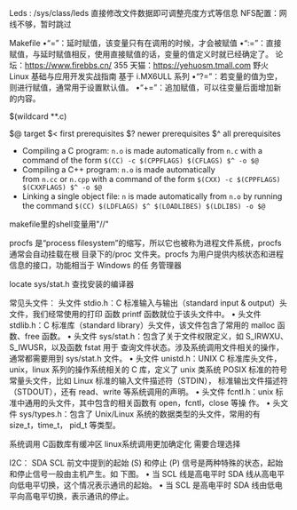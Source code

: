 Leds :  /sys/class/leds 直接修改文件数据即可调整亮度方式等信息
NFS配置：网线不够，暂时跳过

Makefile
•“=”：延时赋值，该变量只有在调用的时候，才会被赋值 •“:=”：直接赋值，与延时赋值相反，使用直接赋值的话，变量的值定义时就已经确定了。 论坛：https://www.firebbs.cn/ 355 天猫：https://yehuosm.tmall.com 野火 Linux 基础与应用开发实战指南 基于 i.MX6ULL 系列 •“?=”：若变量的值为空，则进行赋值，通常用于设置默认值。 •“+=”：追加赋值，可以往变量后面增加新的内容。

$(wildcard  \**.c\)

$@ target
$< first prerequisites
$? newer prerequisites
$^ all prerequisites

- Compiling a C program: `n.o` is made automatically from `n.c` with a command of the form `$(CC) -c $(CPPFLAGS) $(CFLAGS) $^ -o $@`
- Compiling a C++ program: `n.o` is made automatically from `n.cc` or `n.cpp` with a command of the form `$(CXX) -c $(CPPFLAGS) $(CXXFLAGS) $^ -o $@`
- Linking a single object file: `n` is made automatically from `n.o` by running the command `$(CC) $(LDFLAGS) $^ $(LOADLIBES) $(LDLIBS) -o $@`

makefile里的shell变量用"/$/$"

procfs 是“process filesystem”的缩写，所以它也被称为进程文件系统，procfs 通常会自动挂载在根 目录下的/proc 文件夹。procfs 为用户提供内核状态和进程信息的接口，功能相当于 Windows 的任 务管理器


locate sys/stat.h 查找安装的编译器

常见头文件：
头文件 stdio.h：C 标准输入与输出（standard input & output）头文件，我们经常使用的打印 函数 printf 函数就位于该头文件中。 • 头文件 stdlib.h：C 标准库（standard library）头文件，该文件包含了常用的 malloc 函数、free 函数。 • 头文件 sys/stat.h：包含了关于文件权限定义，如 S_IRWXU、S_IWUSR，以及函数 fstat 用于 查询文件状态。涉及系统调用文件相关的操作，通常都需要用到 sys/stat.h 文件。 • 头文件 unistd.h：UNIX C 标准库头文件，unix，linux 系列的操作系统相关的 C 库，定义了 unix 类系统 POSIX 标准的符号常量头文件，比如 Linux 标准的输入文件描述符（STDIN）， 标准输出文件描述符（STDOUT），还有 read、write 等系统调用的声明。 • 头文件 fcntl.h：unix 标准中通用的头文件，其中包含的相关函数有 open，fcntl，close 等操 作。 • 头文件 sys/types.h：包含了 Unix/Linux 系统的数据类型的头文件，常用的有 size_t，time_t， pid_t 等类型。

系统调用 C函数库有缓冲区 linux系统调用更加确定化 需要合理选择

I2C：
SDA SCL 
前文中提到的起始 (S) 和停止 (P) 信号是两种特殊的状态，起始和停止信号一般由主机产生。如 下图。 • 当 SCL 线是高电平时 SDA 线从高电平向低电平切换，这个情况表示通讯的起始。 • 当 SCL 是高电平时 SDA 线由低电平向高电平切换，表示通讯的停止。